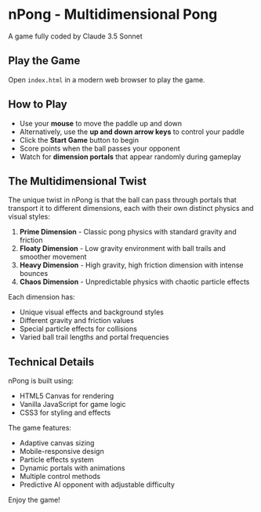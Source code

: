 # nPong - Multidimensional Pong

A game fully coded by Claude 3.5 Sonnet

## Play the Game

Open `index.html` in a modern web browser to play the game.

## How to Play

- Use your **mouse** to move the paddle up and down
- Alternatively, use the **up and down arrow keys** to control your paddle
- Click the **Start Game** button to begin
- Score points when the ball passes your opponent
- Watch for **dimension portals** that appear randomly during gameplay

## The Multidimensional Twist

The unique twist in nPong is that the ball can pass through portals that transport it to different dimensions, each with their own distinct physics and visual styles:

1. **Prime Dimension** - Classic pong physics with standard gravity and friction
2. **Floaty Dimension** - Low gravity environment with ball trails and smoother movement
3. **Heavy Dimension** - High gravity, high friction dimension with intense bounces
4. **Chaos Dimension** - Unpredictable physics with chaotic particle effects

Each dimension has:
- Unique visual effects and background styles
- Different gravity and friction values
- Special particle effects for collisions
- Varied ball trail lengths and portal frequencies

## Technical Details

nPong is built using:
- HTML5 Canvas for rendering
- Vanilla JavaScript for game logic
- CSS3 for styling and effects

The game features:
- Adaptive canvas sizing
- Mobile-responsive design
- Particle effects system
- Dynamic portals with animations
- Multiple control methods
- Predictive AI opponent with adjustable difficulty

Enjoy the game! 
